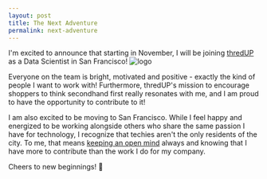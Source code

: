 ```yaml
---
layout: post
title: The Next Adventure
permalink: next-adventure
---
```


I'm excited to announce that starting in November, I will be joining [thredUP](https://www.thredup.com/) as a Data Scientist in San Francisco! 
![logo](https://upload.wikimedia.org/wikipedia/commons/b/b9/Thredup-logo-september-2014.png)

Everyone on the team is bright, motivated and positive - exactly the kind of people I want to work with! Furthermore, thredUP's mission to encourage shoppers to think secondhand first really resonates with me, and I am proud to have the opportunity to contribute to it!

I am also excited to be moving to San Francisco. While I feel happy and energized to be working alongside others who share the same passion I have for technology, I recognize that techies aren't the only residents of the city. To me, that means [keeping an open mind](http://www.wired.com/2013/11/silicon-valley-isnt-a-meritocracy-and-the-cult-of-the-entrepreneur-holds-people-back/) always and knowing that I have more to contribute than the work I do for my company. 

Cheers to new beginnings! :tada: